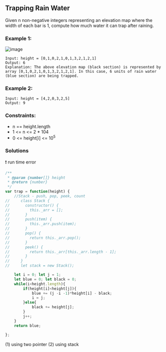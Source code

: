 ## Trapping Rain Water
Given n non-negative integers representing an elevation map where the width of each bar is 1, compute how much water it can trap after raining.

### Example 1:
![image](https://user-images.githubusercontent.com/88074487/182014101-e2e49783-c413-4f39-9286-b2d16e1ada07.png)
```
Input: height = [0,1,0,2,1,0,1,3,2,1,2,1]
Output: 6
Explanation: The above elevation map (black section) is represented by array [0,1,0,2,1,0,1,3,2,1,2,1]. In this case, 6 units of rain water (blue section) are being trapped.
```

### Example 2:
```
Input: height = [4,2,0,3,2,5]
Output: 9
```

### Constraints:

- n == height.length
- 1 <= n <= 2 * 10<supb>4</sup>
- 0 <= height[i] <= 10<sup>5</sup>

### Solutions
❗️ run time error
```javascript
/**
 * @param {number[]} height
 * @return {number}
 */
var trap = function(height) {
    //Stack - push, pop, peek, count
//     class Stack {
//       constructor() {
//         this._arr = [];
//       }
//       push(item) {
//         this._arr.push(item);
//       }
//       pop() {
//         return this._arr.pop();
//       }
//       peek() {
//         return this._arr[this._arr.length - 1];
//       }
//     }
//     let stack = new Stack();

    let i = 0; let j = 1;
    let blue = 0; let black = 0;
    while(i<height.length){
        if(height[i]<height[j]){
            blue += (j -i -1)*height[i] - black;
            i = j;
        }else{
            black += height[j];
        }
        j++;
    }
    return blue;
    
};
```
(1) using two pointer
(2) using stack
```python

```

